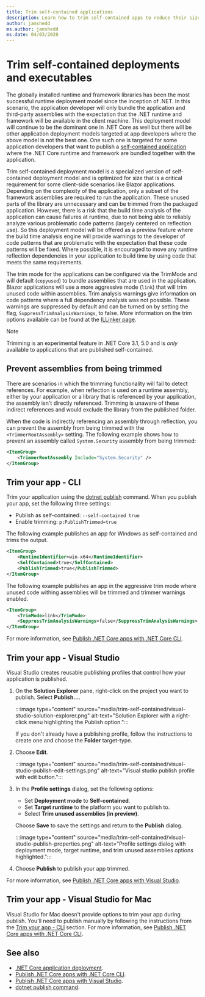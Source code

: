 ```yaml
---
title: Trim self-contained applications
description: Learn how to trim self-contained apps to reduce their size. .NET Core bundles the runtime with an app that is published self-contained and generally includes more of the runtime then is necessary.
author: jamshedd
ms.author: jamshedd
ms.date: 04/03/2020
---
```

# Trim self-contained deployments and executables

The globally installed runtime and framework libraries has been the most successful runtime deployment model since the inception of .NET. In this scenario, the application developer will only bundle the application and third-party assemblies with the expectation that the .NET runtime and framework will be available in the client machine. This deployment model will continue to be the dominant one in .NET Core as well but there will be other application deployment models targeted at app developers where the above model is not the best one. One such one is targeted for some application developers that want to publish a [self-contained application](runtime-patch-selection.md) where the .NET Core runtime and framework are bundled together with the application.

Trim self-contained deployment model is a specialized version of self-contained deployment model and is optimized for size that is a critical requirement for some client-side scenarios like Blazor applications. Depending on the complexity of the application, only a subset of the framework assemblies are required to run the application. These unused parts of the library are unnecessary and can be trimmed from the packaged application. However, there is a risk that the build time analysis of the application can cause failures at runtime, due to not being able to reliably analyze various problematic code patterns (largely centered on reflection use). So this deployment model will be offered as a preview feature where the build time analysis engine will provide warnings to the developer of code patterns that are problematic with the expectation that these code patterns will be fixed. Where possible, it is encouraged to move any runtime reflection dependencies in your application to build time by using code that meets the same requirements.

The trim mode for the applications can be configured via the TrimMode and will default (`copyused`) to bundle assemblies that are used in the application. Blazor applications will use a more aggressive mode (`link`) that will trim unused code within assemblies. Trim analysis warnings give information on code patterns where a full dependency analysis was not possible. These warnings are suppressed by default and can be turned on by setting the flag, `SuppressTrimAnalysisWarnings`, to false. More information on the trim options available can be found at the [ILLinker page](https://github.com/mono/linker/blob/master/docs/illink-options.md).


> [!NOTE]
> Trimming is an experimental feature in .NET Core 3.1, 5.0 and is _only_ available to applications that are published self-contained.

## Prevent assemblies from being trimmed

There are scenarios in which the trimming functionality will fail to detect references. For example, when reflection is used on a runtime assembly, either by your application or a library that is referenced by your application, the assembly isn't directly referenced. Trimming is unaware of these indirect references and would exclude the library from the published folder.

When the code is indirectly referencing an assembly through reflection, you can prevent the assembly from being trimmed with the `<TrimmerRootAssembly>` setting. The following example shows how to prevent an assembly called `System.Security` assembly from being trimmed:

```xml
<ItemGroup>
    <TrimmerRootAssembly Include="System.Security" />
</ItemGroup>
```

## Trim your app - CLI

Trim your application using the [dotnet publish](../tools/dotnet-publish.md) command. When you publish your app, set the following three settings:

- Publish as self-contained: `--self-contained true`
- Enable trimming: `p:PublishTrimmed=true`

The following example publishes an app for Windows as self-contained and trims the output.

```xml
<ItemGroup>
    <RuntimeIdentifier>win-x64</RuntimeIdentifier>
    <SelfContained>true</SelfContained>
    <PublishTrimmed>true</PublishTrimmed>
</ItemGroup>
```

The following example publishes an app in the aggressive trim mode where unused code withing assemblies will be trimmed and  trimmer warnings enabled.

```xml
<ItemGroup>
    <TrimMode>link</TrimMode>
    <SuppressTrimAnalysisWarnings>false</SuppressTrimAnalysisWarnings>
</ItemGroup>
```

For more information, see [Publish .NET Core apps with .NET Core CLI](deploy-with-cli.md).

## Trim your app - Visual Studio

Visual Studio creates reusable publishing profiles that control how your application is published.

01. On the **Solution Explorer** pane, right-click on the project you want to publish. Select **Publish...**.

    :::image type="content" source="media/trim-self-contained/visual-studio-solution-explorer.png" alt-text="Solution Explorer with a right-click menu highlighting the Publish option.":::

    If you don't already have a publishing profile, follow the instructions to create one and choose the **Folder** target-type.

01. Choose **Edit**.

    :::image type="content" source="media/trim-self-contained/visual-studio-publish-edit-settings.png" alt-text="Visual studio publish profile with edit button.":::

01. In the **Profile settings** dialog, set the following options:

    - Set **Deployment mode** to **Self-contained**.
    - Set **Target runtime** to the platform you want to publish to.
    - Select **Trim unused assemblies (in preview)**.

    Choose **Save** to save the settings and return to the **Publish** dialog.

    :::image type="content" source="media/trim-self-contained/visual-studio-publish-properties.png" alt-text="Profile settings dialog with deployment mode, target runtime, and trim unused assemblies options highlighted.":::

01. Choose **Publish** to publish your app trimmed.

For more information, see [Publish .NET Core apps with Visual Studio](deploy-with-vs.md).

## Trim your app - Visual Studio for Mac

Visual Studio for Mac doesn't provide options to trim your app during publish. You'll need to publish manually by following the instructions from the [Trim your app - CLI](#trim-your-app---cli) section. For more information, see [Publish .NET Core apps with .NET Core CLI](deploy-with-cli.md).

## See also

- [.NET Core application deployment](index.md).
- [Publish .NET Core apps with .NET Core CLI](deploy-with-cli.md).
- [Publish .NET Core apps with Visual Studio](deploy-with-vs.md).
- [dotnet publish command](../tools/dotnet-publish.md).
